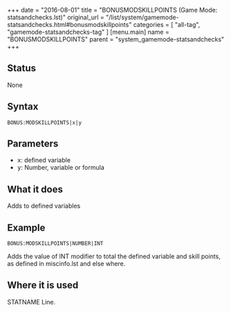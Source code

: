 +++
date = "2016-08-01"
title = "BONUSMODSKILLPOINTS (Game Mode: statsandchecks.lst)"
original_url = "/list/system/gamemode-statsandchecks.html#bonusmodskillpoints"
categories = [ "all-tag", "gamemode-statsandchecks-tag" ]
[menu.main]
    name = "BONUSMODSKILLPOINTS"
    parent = "system_gamemode-statsandchecks"
+++

## Status

None

## Syntax

`BONUS:MODSKILLPOINTS|x|y`

## Parameters

-   x: defined variable
-   y: Number, variable or formula



<span id="bonusmodskillpoints"></span>

What it does
------------

Adds to defined variables

Example
-------

`BONUS:MODSKILLPOINTS|NUMBER|INT`

Adds the value of INT modifier to total the defined variable and skill
points, as defined in miscinfo.lst and else where.

Where it is used
----------------

STATNAME Line.

